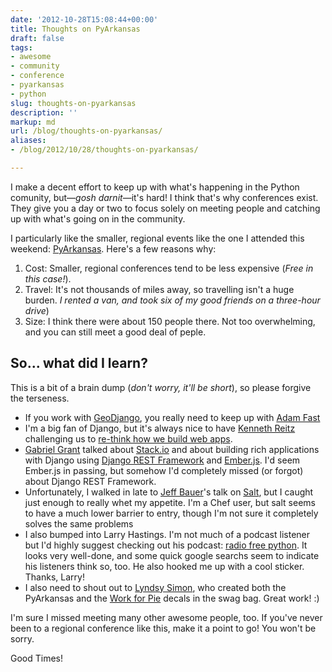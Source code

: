 ```yaml
---
date: '2012-10-28T15:08:44+00:00'
title: Thoughts on PyArkansas
draft: false
tags:
- awesome
- community
- conference
- pyarkansas
- python
slug: thoughts-on-pyarkansas
description: ''
markup: md
url: /blog/thoughts-on-pyarkansas/
aliases:
- /blog/2012/10/28/thoughts-on-pyarkansas/

---
```


I make a decent effort to keep up with what's happening in the Python
comunity, but—*gosh darnit*—it's hard! I think that's why
conferences exist. They give you a day or two to focus solely on meeting people
and catching up with what's going on in the community.


I particularly like the smaller, regional events like the one I attended this
weekend: [PyArkansas](http://www.pyarkansas.org/). Here's a few
reasons why:


1. Cost: Smaller, regional conferences tend to be less expensive (*Free in
this case!*).
2. Travel: It's not thousands of miles away, so travelling isn't a huge burden.
*I rented a van, and took six of my good friends on a three-hour drive*)
3. Size: I think there were about 150 people there. Not too overwhelming, and
you can still meet a good deal of peple.


So... what did I learn?
-----------------------


This is a bit of a brain dump (*don't worry, it'll be short*), so
please forgive the terseness.


* If you work with [GeoDjango](http://djano.me/geodjango), you
 really need to keep up with [Adam Fast](https://github.com/adamfast)
* I'm a big fan of Django, but it's always nice to have
 [Kenneth Reitz](https://twitter.com/kennethreitz) challenging
 us to [re-think
 how we build web apps](https://speakerdeck.com/kennethreitz/flasky-goodness).
* [Gabriel Grant](https://twitter.com/gabrielmgrant) talked about
 [Stack.io](http://stackio.dotcloud.com/) and about building rich
 applications with Django using [Django REST Framework](http://django-rest-framework.org/) and [Ember.js](http://emberjs.com/).
 I'd seem Ember.js in passing, but somehow I'd completely missed (or forgot)
 about Django REST Framework.
* Unfortunately, I walked in late to
 [Jeff Bauer](https://github.com/rubic)'s talk on
 [Salt](http://saltstack.org/), but I caught just enough to really
 whet my appetite. I'm a Chef user, but salt seems to have a much lower
 barrier to entry, though I'm not sure it completely solves the same problems
* I also bumped into Larry Hastings. I'm not much of a podcast listener but
 I'd highly suggest checking out his podcast:
 [radio free python](http://radiofreepython.com/). It looks very
 well-done, and some quick google searchs seem to indicate his listeners
 think so, too. He also hooked me up with a cool sticker. Thanks, Larry!
* I also need to shout out to
 [Lyndsy Simon](https://twitter.com/lyndsysimon), who created both
 the PyArkansas and the [Work for Pie](https://workforpie.com/)
 decals in the swag bag. Great work! :)


I'm sure I missed meeting many other awesome people, too. If you've
never been to a regional conference like this, make it a point to go! You won't
be sorry.


Good Times!

